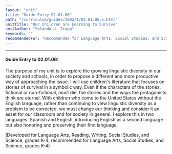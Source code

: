 ```yaml
---
layout: "unit"
title: "Guide Entry 02.01.06"
path: "/curriculum/guides/2002/1/02.01.06.x.html"
unitTitle: "Our Children are Learning to Survive"
unitAuthor: "Yolanda U. Trapp"
keywords: ""
recommendedFor: "Recommended for Language Arts, Social Studies, and Science, grades K-4."
---
```

<body>
<hr/>
<h4>
Guide Entry to 02.01.06:
</h4>
<p>
The purpose of my unit is to explore the growing linguistic diversity in our society and schools, in order to propose a different and more productive way of approaching the issue. I will use children's literature that focuses on stories of survival in a symbolic way. Even if the characters of the stories, fictional or non-fictional, must die, the stories and the ways the protagonists think are eternal. With children who come to the United States without the English language, rather than continuing to view linguistic diversity as a problem to be corrected, we must change our thinking and consider it an asset for our classroom and for society in general. I explore this in two languages: Spanish and English, introducing English as a second language but also honoring and preserving their first language.
</p>
<p>
(Developed for Language Arts, Reading, Writing, Social Studies, and Science, grades K-4; recommended for Language Arts, Social Studies, and Science, grades K-4)
</p>
</body>
